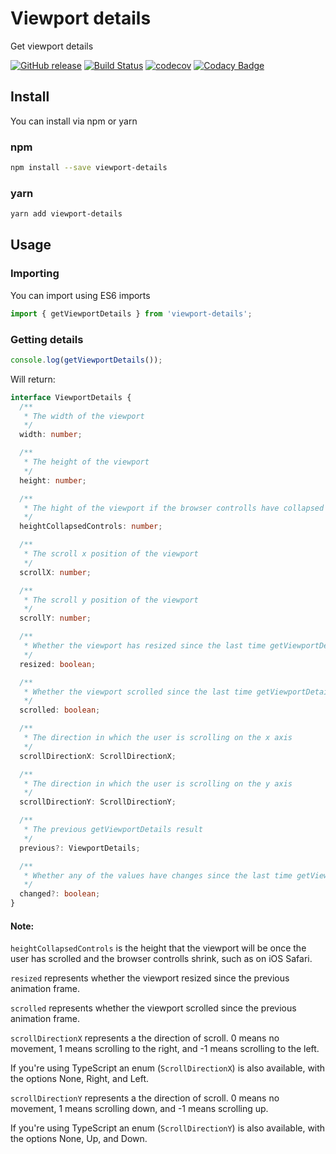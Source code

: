 # Viewport details

Get viewport details

[![GitHub release](https://img.shields.io/github/release/bameyrick/viewport-details.svg)](https://github.com/bameyrick/viewport-details/releases)
[![Build Status](https://travis-ci.com/bameyrick/viewport-details.svg?branch=master)](https://travis-ci.com/bameyrick/viewport-details)
[![codecov](https://codecov.io/gh/bameyrick/viewport-details/branch/master/graph/badge.svg)](https://codecov.io/gh/bameyrick/viewport-details)
[![Codacy Badge](https://app.codacy.com/project/badge/Grade/7f4bdaa3b82d42a9b96a6f17c80b32bb)](https://www.codacy.com/manual/bameyrick/viewport-details)

## Install

You can install via npm or yarn

### npm

```bash
npm install --save viewport-details
```

### yarn

```bash
yarn add viewport-details
```

## Usage

### Importing

You can import using ES6 imports

```javascript
import { getViewportDetails } from 'viewport-details';
```

### Getting details

```javascript
console.log(getViewportDetails());
```

Will return:

```typescript
interface ViewportDetails {
  /**
   * The width of the viewport
   */
  width: number;

  /**
   * The height of the viewport
   */
  height: number;

  /**
   * The hight of the viewport if the browser controlls have collapsed (e.g. in iOS Safari)
   */
  heightCollapsedControls: number;

  /**
   * The scroll x position of the viewport
   */
  scrollX: number;

  /**
   * The scroll y position of the viewport
   */
  scrollY: number;

  /**
   * Whether the viewport has resized since the last time getViewportDetails was called
   */
  resized: boolean;

  /**
   * Whether the viewport scrolled since the last time getViewportDetails was called
   */
  scrolled: boolean;

  /**
   * The direction in which the user is scrolling on the x axis
   */
  scrollDirectionX: ScrollDirectionX;

  /**
   * The direction in which the user is scrolling on the y axis
   */
  scrollDirectionY: ScrollDirectionY;

  /**
   * The previous getViewportDetails result
   */
  previous?: ViewportDetails;

  /**
   * Whether any of the values have changes since the last time getViewport details was called
   */
  changed?: boolean;
}
```

#### Note:

`heightCollapsedControls` is the height that the viewport will be once the user has scrolled and the browser controlls shrink, such as on iOS Safari.

`resized` represents whether the viewport resized since the previous animation frame.

`scrolled` represents whether the viewport scrolled since the previous animation frame.

`scrollDirectionX` represents a the direction of scroll. 0 means no movement, 1 means scrolling to the right, and -1 means scrolling to the left.

If you're using TypeScript an enum (`ScrollDirectionX`) is also available, with the options None, Right, and Left.

`scrollDirectionY` represents a the direction of scroll. 0 means no movement, 1 means scrolling down, and -1 means scrolling up.

If you're using TypeScript an enum (`ScrollDirectionY`) is also available, with the options None, Up, and Down.
